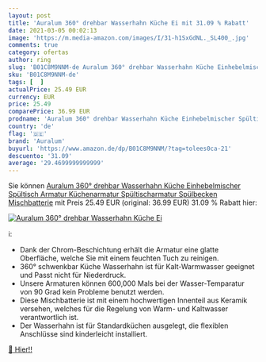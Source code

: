 ```yaml
---
layout: post
title: 'Auralum 360° drehbar Wasserhahn Küche Ei mit 31.09 % Rabatt'
date: 2021-03-05 00:02:13
image: 'https://m.media-amazon.com/images/I/31-h1SxGdNL._SL400_.jpg'
comments: true
category: ofertas
author: ring
slug: 'B01C8M9NNM-de Auralum 360° drehbar Wasserhahn Küche Einhebelmischer...'
sku: 'B01C8M9NNM-de'
tags: [  ]
actualPrice: 25.49 EUR
currency: EUR
price: 25.49
comparePrice: 36.99 EUR
prodname: 'Auralum 360° drehbar Wasserhahn Küche Einhebelmischer Spültisch Armatur Küchenarmatur Spültischarmatur Spülbecken Mischbatterie'
country: 'de'
flag: '🇩🇪'
brand: 'Auralum'
buyurl: 'https://www.amazon.de/dp/B01C8M9NNM/?tag=tolees0ca-21'
descuento: '31.09'
average: '29.4699999999999'
---
```


Sie können [Auralum 360° drehbar Wasserhahn Küche Einhebelmischer Spültisch Armatur Küchenarmatur Spültischarmatur Spülbecken Mischbatterie](https://www.amazon.de/dp/B01C8M9NNM/?tag=tolees0ca-21) mit Preis 25.49 EUR (original: 36.99 EUR) 31.09 % Rabatt hier:

[![Auralum 360° drehbar Wasserhahn Küche Ei](https://m.media-amazon.com/images/I/31-h1SxGdNL._SL400_.jpg)](https://www.amazon.de/dp/B01C8M9NNM/?tag=tolees0ca-21)

ℹ️:

- Dank der Chrom-Beschichtung erhält die Armatur eine glatte Oberfläche, welche Sie mit einem feuchten Tuch zu reinigen.
- 360° schwenkbar Küche Wasserhahn ist für Kalt-Warmwasser geeignet und Passt nicht für Niederdruck.
- Unsere Armaturen können 600,000 Mals bei der Wasser-Temparatur von 90 Grad kein Probleme benutzt werden.
- Diese Mischbatterie ist mit einem hochwertigen Innenteil aus Keramik versehen, welches für die Regelung von Warm- und Kaltwasser verantwortlich ist.
- Der Wasserhahn ist für Standardküchen ausgelegt, die flexiblen Anschlüsse sind kinderleicht installiert.

[🛒 Hier!!](https://www.amazon.de/dp/B01C8M9NNM/?tag=tolees0ca-21)
